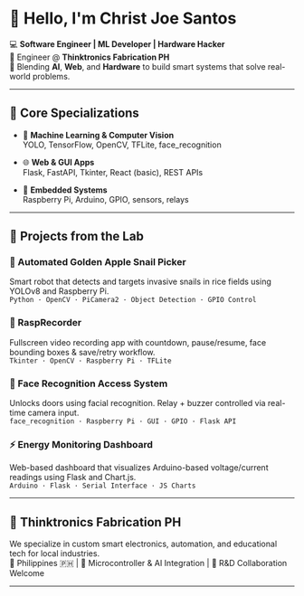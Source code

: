 # 👋 Hello, I'm Christ Joe Santos

💻 **Software Engineer | ML Developer | Hardware Hacker**  
🏢 Engineer @ **Thinktronics Fabrication PH**  
🌱 Blending **AI**, **Web**, and **Hardware** to build smart systems that solve real-world problems.

---

## 🧠 Core Specializations

- 🤖 **Machine Learning & Computer Vision**  
  YOLO, TensorFlow, OpenCV, TFLite, face_recognition

- 🌐 **Web & GUI Apps**  
  Flask, FastAPI, Tkinter, React (basic), REST APIs

- 🧰 **Embedded Systems**  
  Raspberry Pi, Arduino, GPIO, sensors, relays

---

## 🚀 Projects from the Lab

### 🐌 Automated Golden Apple Snail Picker  
Smart robot that detects and targets invasive snails in rice fields using YOLOv8 and Raspberry Pi.  
`Python · OpenCV · PiCamera2 · Object Detection · GPIO Control`

### 🎥 RaspRecorder  
Fullscreen video recording app with countdown, pause/resume, face bounding boxes & save/retry workflow.  
`Tkinter · OpenCV · Raspberry Pi · TFLite`

### 🔐 Face Recognition Access System  
Unlocks doors using facial recognition. Relay + buzzer controlled via real-time camera input.  
`face_recognition · Raspberry Pi · GUI · GPIO · Flask API`


### ⚡ Energy Monitoring Dashboard  
Web-based dashboard that visualizes Arduino-based voltage/current readings using Flask and Chart.js.  
`Arduino · Flask · Serial Interface · JS Charts`

---

## 🏢 Thinktronics Fabrication PH  
We specialize in custom smart electronics, automation, and educational tech for local industries.  
📍 Philippines 🇵🇭 | 🔧 Microcontroller & AI Integration | 🤝 R&D Collaboration Welcome

---

<!---
## 📈 GitHub Stats  
![Stats](https://github-readme-stats.vercel.app/api?username=christjoesantos&show_icons=true&theme=tokyonight)

---

## 📫 Let's Connect
- 📧 you@example.com  
- 🔗 [LinkedIn](https://linkedin.com/in/yourname)  
- 🛠️ [Thinktronics Fabrication PH](https://www.facebook.com/thinktronics.ph) *(or website if available)*  
- 🌐 [Portfolio (optional)](https://yourportfolio.com)

---

> 🔍 “Build useful things. Share what you learn. Empower others.”  
->
